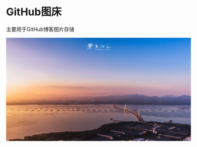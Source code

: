 # GitHub图床
主要用于GitHub博客图片存储

![image20180801181625ShenZhenBay](https://raw.githubusercontent.com/CuanXiangDeYun/images/master/image20180801181625ShenZhenBay.jpg)
